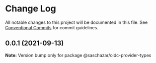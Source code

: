 # Change Log

All notable changes to this project will be documented in this file.
See [Conventional Commits](https://conventionalcommits.org) for commit guidelines.

## 0.0.1 (2021-09-13)

**Note:** Version bump only for package @saschazar/oidc-provider-types
